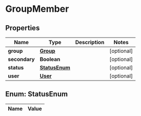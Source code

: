 
# GroupMember

## Properties
Name | Type | Description | Notes
------------ | ------------- | ------------- | -------------
**group** | [**Group**](Group.md) |  |  [optional]
**secondary** | **Boolean** |  |  [optional]
**status** | [**StatusEnum**](#StatusEnum) |  |  [optional]
**user** | [**User**](User.md) |  |  [optional]


<a name="StatusEnum"></a>
## Enum: StatusEnum
Name | Value
---- | -----



